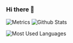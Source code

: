 ### Hi there 👋
![Metrics](https://metrics.lecoq.io/gx88?template=classic&habits=1&pagespeed=1&introduction=1&music=1&wakatime=1&languages=1&isocalendar=1&people=1&rss=1&isocalendar.duration=half-year&languages.limit=8&languages.threshold=0%25&languages.colors=github&languages.sections=most-used&languages.indepth=true&languages.analysis.timeout=15&languages.categories=markup%2C%20programming&languages.recent.categories=markup%2C%20programming&languages.recent.load=300&languages.recent.days=14&habits.from=200&habits.days=14&habits.facts=true&habits.charts=false&habits.trim=false&people.limit=24&people.identicons=false&people.size=28&people.types=followers%2C%20following&people.shuffle=false&introduction.title=true&pagespeed.url=www.faith.cab&pagespeed.detailed=false&pagespeed.screenshot=true&music.mode=playlist&music.limit=4&music.played.at=true&music.time.range=short&music.top.type=tracks&music.user=.user.login&rss.limit=4&wakatime.days=7&wakatime.sections=time%2C%20projects%2C%20projects-graphs%2C%20languages%2C%20languages-graphs%2C%20editors%2C%20os&wakatime.limit=5&wakatime.url=https%3A%2F%2Fwakatime.com&wakatime.user=current&config.timezone=Asia%2FShanghai)
![Github Stats](https://github-readme-stats.vercel.app/api?username=GX88&show_icons=true&theme=dark&count_private=true)

![Most Used Languages](https://github-readme-stats.vercel.app/api/top-langs/?username=GX88&theme=dark&layout=compact)
<!--
**GX88/GX88** is a ✨ _special_ ✨ repository because its `README.md` (this file) appears on your GitHub profile.

Here are some ideas to get you started:

- 🔭 I’m currently working on ...
- 🌱 I’m currently learning ...
- 👯 I’m looking to collaborate on ...
- 🤔 I’m looking for help with ...
- 💬 Ask me about ...
- 📫 How to reach me: ...
- 😄 Pronouns: ...
- ⚡ Fun fact: ...
-->
